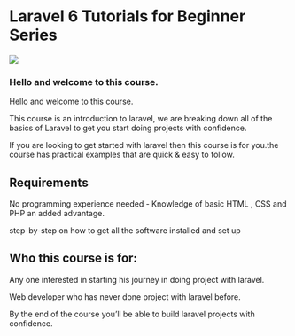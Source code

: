 # Laravel 6 Tutorials for Beginner Series

![](https://user-images.githubusercontent.com/11283502/71830601-1d2fa980-30b8-11ea-8711-05468cdd268a.jpg)

### Hello and welcome to this course.

Hello and welcome to this course.

This course is an introduction to laravel, we are breaking down all of the basics of Laravel to get you start doing projects with confidence.

If you are looking to get started with laravel then this course is for you.the course has practical examples that are quick & easy to follow.


## Requirements

No programming experience needed - Knowledge of basic HTML , CSS and PHP an added advantage.

step-by-step on how to get all the software installed and set up

## Who this course is for:

Any one interested in starting his journey in doing project with laravel.

Web developer who has never done project with laravel before.

By the end of the course you’ll be able to build laravel projects with confidence.
